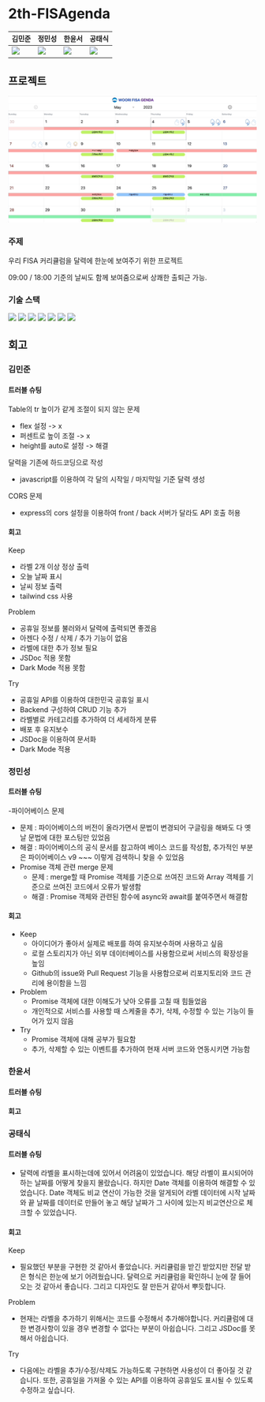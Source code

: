 # 2th-FISAgenda

|김민준|정민성|한윤서|공태식|
|:--|:--|:--|:--|
|![](https://avatars.githubusercontent.com/u/42430982?v=4)|![](https://avatars.githubusercontent.com/u/116792686?v=4)|![](https://avatars.githubusercontent.com/u/70616579?v=4)|![](https://avatars.githubusercontent.com/u/81614820?v=4)|

## 프로젝트
![screen](./2th-fisagenda.gif)

### 주제

우리 FISA 커리큘럼을 달력에 한눈에 보여주기 위한 프로젝트

09:00 / 18:00 기준의 날씨도 함께 보여줌으로써 상쾌한 출퇴근 가능.

### 기술 스택

<div>
<img src="https://img.shields.io/badge/html5-E34F26?style=for-the-badge&logo=html5&logoColor=white" />

<img src="https://img.shields.io/badge/CSS3-1572B6?style=for-the-badge&logo=css3&logoColor=white"/>

<img src="https://img.shields.io/badge/tailwindcss-06B6D4?style=for-the-badge&logo=tailwindcss&logoColor=white"/>

<img src="https://img.shields.io/badge/javascript-F7DF1E?style=for-the-badge&logo=javascript&logoColor=black"/>

<img src="https://img.shields.io/badge/nodedotjs-339933?style=for-the-badge&logo=nodedotjs&logoColor=white"/>

<img src="https://img.shields.io/badge/express-000000?style=for-the-badge&logo=express&logoColor=white"/>

<img src="https://img.shields.io/badge/firebase-FFCA28?style=for-the-badge&logo=firebase&logoColor=white"/>
</div>

## 회고
### 김민준

#### 트러블 슈팅

Table의 tr 높이가 같게 조절이 되지 않는 문제
- flex 설정 -> x
- 퍼센트로 높이 조절 -> x
- height를 auto로 설정 -> 해결

 달력을 기존에 하드코딩으로 작성
 - javascript를 이용하여 각 달의 시작일 / 마지막일 기준 달력 생성

 CORS 문제
 - express의 cors 설정을 이용하여 front / back 서버가 달라도 API 호출 허용

#### 회고

Keep
- 라벨 2개 이상 정상 출력
- 오늘 날짜 표시
- 날씨 정보 출력
- tailwind css 사용

Problem
- 공휴일 정보를 불러와서 달력에 출력되면 좋겠음
- 아젠다 수정 / 삭제 / 추가 기능이 없음
- 라벨에 대한 추가 정보 필요
- JSDoc 적용 못함
- Dark Mode 적용 못함

Try
- 공휴일 API를 이용하여 대한민국 공휴일 표시
- Backend 구성하여 CRUD 기능 추가
- 라벨별로 카테고리를 추가하여 더 세세하게 분류
- 배포 후 유지보수
- JSDoc을 이용하여 문서화
- Dark Mode 적용

### 정민성

#### 트러블 슈팅
-파이어베이스 문제
  - 문제 : 파이어베이스의 버전이 올라가면서 문법이 변경되어 구글링을 해봐도 다 옛날 문법에 대한 포스팅만 있었음
  - 해결 : 파이어베이스의 공식 문서를 참고하여 베이스 코드를 작성함, 추가적인 부분은 파이어베이스 v9 ~~~ 이렇게 검색하니 찾을 수 있었음
- Promise 객체 관련 merge 문제
  - 문제 : merge할 때 Promise 객체를 기준으로 쓰여진 코드와 Array 객체를 기준으로 쓰여진 코드에서 오류가 발생함
  - 해결 : Promise 객체와 관련된 함수에 async와 await를 붙여주면서 해결함

#### 회고
- Keep
  - 아이디어가 좋아서 실제로 배포를 하여 유지보수하며 사용하고 싶음
  - 로컬 스토리지가 아닌 외부 데이터베이스를 사용함으로써 서비스의 확장성을 높임
  - Github의 issue와 Pull Request 기능을 사용함으로써 리포지토리와 코드 관리에 용이함을 느낌
- Problem
  - Promise 객체에 대한 이해도가 낮아 오류를 고칠 때 힘들었음
  - 개인적으로 서비스를 사용할 때 스케줄을 추가, 삭제, 수정할 수 있는 기능이 들어가 있지 않음
- Try
  - Promise 객체에 대해 공부가 필요함
  - 추가, 삭제할 수 있는 이벤트를 추가하여 현재 서버 코드와 연동시키면 가능함

### 한윤서

#### 트러블 슈팅
#### 회고

### 공태식

#### 트러블 슈팅
- 달력에 라벨을 표시하는데에 있어서 어려움이 있었습니다. 해당 라벨이 표시되어야하는 날짜를 어떻게 찾을지 몰랐습니다. 하지만 Date 객체를 이용하여 해결할 수 있었습니다. Date 객체도 비교 연산이 가능한 것을 알게되어 라벨 데이터에 시작 날짜와 끝 날짜를 데이터로 만들어 놓고 해당 날짜가 그 사이에 있는지 비교연산으로 체크할 수 있었습니다.
#### 회고
Keep
- 필요했던 부분을 구현한 것 같아서 좋았습니다. 커리큘럼을 받긴 받았지만 전달 받은 형식은 한눈에 보기 어려웠습니다. 달력으로 커리큘럼을 확인하니 눈에 잘 들어오는 것 같아서 좋습니다. 그리고 디자인도 잘 만든거 같아서 뿌듯합니다.

Problem
- 현재는 라벨을 추가하기 위해서는 코드를 수정해서 추가해야합니다. 커리큘럼에 대한 변경사항이 있을 경우 변경할 수 없다는 부분이 아쉽습니다. 그리고 JSDoc를 못해서 아쉽습니다.

Try
- 다음에는 라벨을 추가/수정/삭제도 가능하도록 구현하면 사용성이 더 좋아질 것 같습니다. 또한, 공휴일을 가져올 수 있는 API를 이용하여 공휴일도 표시될 수 있도록 수정하고 싶습니다.

